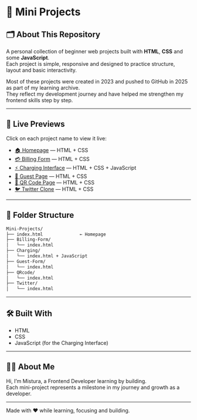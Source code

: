 # 🌟 Mini Projects

## 🗂️ About This Repository

A personal collection of beginner web projects built with **HTML**, **CSS** and some **JavaScript**.  
Each project is simple, responsive and designed to practice structure, layout and basic interactivity.

Most of these projects were created in 2023 and pushed to GitHub in 2025 as part of my learning archive.  
They reflect my development journey and have helped me strengthen my frontend skills step by step.

---

## 🔗 Live Previews

Click on each project name to view it live:

- [🏠 Homepage](https://misturadev.github.io/Mini-Projects/) — HTML + CSS  
- [💳 Billing Form](https://misturadev.github.io/Mini-Projects/Billing-Form/) — HTML + CSS  
- [⚡ Charging Interface](https://misturadev.github.io/Mini-Projects/Charging/) — HTML + CSS + JavaScript  
- [🧾 Guest Page](https://misturadev.github.io/Mini-Projects/Guest/) — HTML + CSS  
- [🔲 QR Code Page](https://misturadev.github.io/Mini-Projects/QRcode/) — HTML + CSS  
- [🐦 Twitter Clone](https://misturadev.github.io/Mini-Projects/Twt/) — HTML + CSS  

---

## 📁 Folder Structure

```bash
Mini-Projects/
├── index.html              ← Homepage 
├── Billing-Form/
│   └── index.html
├── Charging/
│   └── index.html + JavaScript
├── Guest-Form/
│   └── index.html
├── QRcode/
│   └── index.html
├── Twitter/
│   └── index.html
```

---

## 🛠️ Built With

- HTML  
- CSS  
- JavaScript (for the Charging Interface)

---

## 👩‍💻 About Me

Hi, I’m Mistura, a Frontend Developer learning by building.  
Each mini-project represents a milestone in my journey and growth as a developer.

---

Made with ❤️ while learning, focusing and building.
